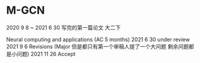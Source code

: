 # M-GCN

2020 9 8 ~ 2021 6 30 写完的第一篇论文 大二下  

Neural computing and applications (AC 5 months)
2021 6 30 under review 
2021 9 6 Revisions (Major 但是都只有第一个审稿人提了一个大问题 剩余问题都是小问题)
2021 11 26 Accept 

